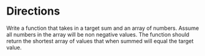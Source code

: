 # Directions

Write a function that takes in a target sum and an array of numbers. Assume all numbers in the array will be non negative values. The function should return the shortest array of values that when summed will equal the target value. 